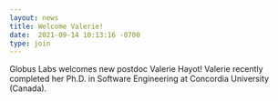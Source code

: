 ```yaml
---
layout: news
title: Welcome Valerie!
date:  2021-09-14 10:13:16 -0700
type: join
---
```


Globus Labs welcomes new postdoc Valerie Hayot! Valerie recently completed her Ph.D. in Software Engineering at Concordia University (Canada). 